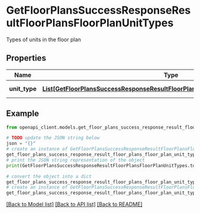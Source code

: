 # GetFloorPlansSuccessResponseResultFloorPlansFloorPlanUnitTypes

Types of units in the floor plan

## Properties

Name | Type | Description | Notes
------------ | ------------- | ------------- | -------------
**unit_type** | [**List[GetFloorPlansSuccessResponseResultFloorPlansFloorPlanUnitTypesUnitTypeInner]**](GetFloorPlansSuccessResponseResultFloorPlansFloorPlanUnitTypesUnitTypeInner.md) | List of unit types | [optional] 

## Example

```python
from openapi_client.models.get_floor_plans_success_response_result_floor_plans_floor_plan_unit_types import GetFloorPlansSuccessResponseResultFloorPlansFloorPlanUnitTypes

# TODO update the JSON string below
json = "{}"
# create an instance of GetFloorPlansSuccessResponseResultFloorPlansFloorPlanUnitTypes from a JSON string
get_floor_plans_success_response_result_floor_plans_floor_plan_unit_types_instance = GetFloorPlansSuccessResponseResultFloorPlansFloorPlanUnitTypes.from_json(json)
# print the JSON string representation of the object
print(GetFloorPlansSuccessResponseResultFloorPlansFloorPlanUnitTypes.to_json())

# convert the object into a dict
get_floor_plans_success_response_result_floor_plans_floor_plan_unit_types_dict = get_floor_plans_success_response_result_floor_plans_floor_plan_unit_types_instance.to_dict()
# create an instance of GetFloorPlansSuccessResponseResultFloorPlansFloorPlanUnitTypes from a dict
get_floor_plans_success_response_result_floor_plans_floor_plan_unit_types_from_dict = GetFloorPlansSuccessResponseResultFloorPlansFloorPlanUnitTypes.from_dict(get_floor_plans_success_response_result_floor_plans_floor_plan_unit_types_dict)
```
[[Back to Model list]](../README.md#documentation-for-models) [[Back to API list]](../README.md#documentation-for-api-endpoints) [[Back to README]](../README.md)


